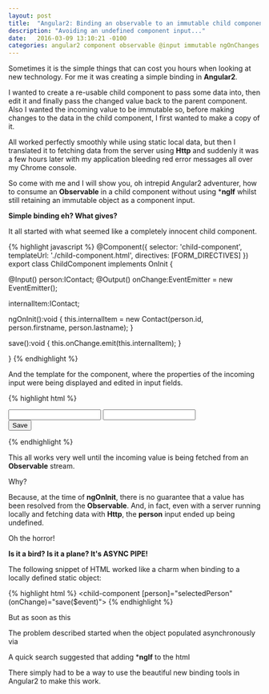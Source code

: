 ```yaml
---
layout: post
title:  "Angular2: Binding an observable to an immutable child component input."
description: "Avoiding an undefined component input..."
date:   2016-03-09 13:10:21 -0100
categories: angular2 component observable @input immutable ngOnChanges
---
```


Sometimes it is the simple things that can cost you hours when looking at new technology. For me it was creating a simple
binding in **Angular2**.

I wanted to create a re-usable child component to pass some data into, then edit it and finally pass the changed value back to the 
parent component. Also I wanted the incoming value to be immutable so, before making changes to the data in the child
component, I first wanted to make a copy of it.

All worked perfectly smoothly while using static local data, but then I translated it to fetching data from the server
using **Http** and suddenly it was a few hours later with my application bleeding red error messages all over my
Chrome console.

So come with me and I will show you, oh intrepid Angular2 adventurer, how to consume an **Observable** in a child component
without using ***ngIf** whilst still retaining an immutable object as a component input.


**Simple binding eh? What gives?** 

It all started with what seemed like a completely innocent child component. 

{% highlight javascript %}
@Component({
  selector: 'child-component',
  templateUrl: './child-component.html',
  directives: [FORM_DIRECTIVES]
})
export class ChildComponent implements OnInit {

  @Input() person:IContact;
  @Output() onChange:EventEmitter<IContact> = new EventEmitter();

  internalItem:IContact;

  ngOnInit():void {
      this.internalItem = new Contact(person.id, person.firstname, person.lastname);
  }

  save():void {
    this.onChange.emit(this.internalItem);
  }

}
{% endhighlight %}

And the template for the component, where the properties of the incoming input were being displayed and edited in
input fields.

{% highlight html %}
<form (submit)="save()">
  <div>
      <input id="firstName" [(ngModel)]="internalItem.firstname">
      <input id="lastName" [(ngModel)]="internalItem.lastname">
  </div>
  <button type="submit">Save</button>
</form>
{% endhighlight %}

This all works very well until the incoming value is being fetched from an **Observable** stream.

Why?

Because, at the time of **ngOnInit**, there is no guarantee that a value has been resolved from the **Observable**. And,
in fact, even with a server running locally and fetching data with **Http**, the **person** input ended up being
undefined. 

Oh the horror! 

**Is it a bird? Is it a plane? It's ASYNC PIPE!**

The following snippet of HTML worked like a charm when binding to a locally defined static object:

{% highlight html %}
<child-component [person]="selectedPerson" (onChange)="save($event)"></child-component>
{% endhighlight %}

But as soon as this 

The problem described started when the object populated asynchronously via 

A quick search suggested that adding ***ngIf** to the html 

There simply had to be a way to use the beautiful new binding tools in Angular2 to make this work. 







